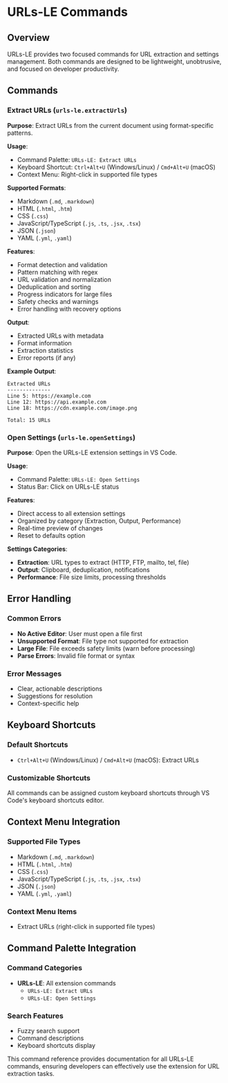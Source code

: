 # URLs-LE Commands

## Overview

URLs-LE provides two focused commands for URL extraction and settings management. Both commands are designed to be lightweight, unobtrusive, and focused on developer productivity.

## Commands

### Extract URLs (`urls-le.extractUrls`)

**Purpose**: Extract URLs from the current document using format-specific patterns.

**Usage**:

- Command Palette: `URLs-LE: Extract URLs`
- Keyboard Shortcut: `Ctrl+Alt+U` (Windows/Linux) / `Cmd+Alt+U` (macOS)
- Context Menu: Right-click in supported file types

**Supported Formats**:

- Markdown (`.md`, `.markdown`)
- HTML (`.html`, `.htm`)
- CSS (`.css`)
- JavaScript/TypeScript (`.js`, `.ts`, `.jsx`, `.tsx`)
- JSON (`.json`)
- YAML (`.yml`, `.yaml`)

**Features**:

- Format detection and validation
- Pattern matching with regex
- URL validation and normalization
- Deduplication and sorting
- Progress indicators for large files
- Safety checks and warnings
- Error handling with recovery options

**Output**:

- Extracted URLs with metadata
- Format information
- Extraction statistics
- Error reports (if any)

**Example Output**:

```
Extracted URLs
--------------
Line 5: https://example.com
Line 12: https://api.example.com
Line 18: https://cdn.example.com/image.png

Total: 15 URLs
```

### Open Settings (`urls-le.openSettings`)

**Purpose**: Open the URLs-LE extension settings in VS Code.

**Usage**:

- Command Palette: `URLs-LE: Open Settings`
- Status Bar: Click on URLs-LE status

**Features**:

- Direct access to all extension settings
- Organized by category (Extraction, Output, Performance)
- Real-time preview of changes
- Reset to defaults option

**Settings Categories**:

- **Extraction**: URL types to extract (HTTP, FTP, mailto, tel, file)
- **Output**: Clipboard, deduplication, notifications
- **Performance**: File size limits, processing thresholds

## Error Handling

### Common Errors

- **No Active Editor**: User must open a file first
- **Unsupported Format**: File type not supported for extraction
- **Large File**: File exceeds safety limits (warn before processing)
- **Parse Errors**: Invalid file format or syntax

### Error Messages

- Clear, actionable descriptions
- Suggestions for resolution
- Context-specific help

## Keyboard Shortcuts

### Default Shortcuts

- `Ctrl+Alt+U` (Windows/Linux) / `Cmd+Alt+U` (macOS): Extract URLs

### Customizable Shortcuts

All commands can be assigned custom keyboard shortcuts through VS Code's keyboard shortcuts editor.

## Context Menu Integration

### Supported File Types

- Markdown (`.md`, `.markdown`)
- HTML (`.html`, `.htm`)
- CSS (`.css`)
- JavaScript/TypeScript (`.js`, `.ts`, `.jsx`, `.tsx`)
- JSON (`.json`)
- YAML (`.yml`, `.yaml`)

### Context Menu Items

- Extract URLs (right-click in supported file types)

## Command Palette Integration

### Command Categories

- **URLs-LE**: All extension commands
  - `URLs-LE: Extract URLs`
  - `URLs-LE: Open Settings`

### Search Features

- Fuzzy search support
- Command descriptions
- Keyboard shortcuts display

This command reference provides documentation for all URLs-LE commands, ensuring developers can effectively use the extension for URL extraction tasks.

